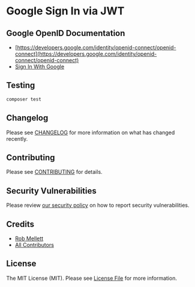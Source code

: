 # Google Sign In via JWT

## Google OpenID Documentation

- [https://developers.google.com/identity/openid-connect/openid-connect](https://developers.google.com/identity/openid-connect/openid-connect)
- [Sign In With Google](https://www.oauth.com/oauth2-servers/signing-in-with-google/verifying-the-user-info/)

## Testing

```bash
composer test
```

## Changelog

Please see [CHANGELOG](CHANGELOG.md) for more information on what has changed recently.

## Contributing

Please see [CONTRIBUTING](CONTRIBUTING.md) for details.

## Security Vulnerabilities

Please review [our security policy](../../security/policy) on how to report security vulnerabilities.

## Credits

- [Rob Mellett](https://github.com/robmellett)
- [All Contributors](../../contributors)

## License

The MIT License (MIT). Please see [License File](LICENSE.md) for more information.

